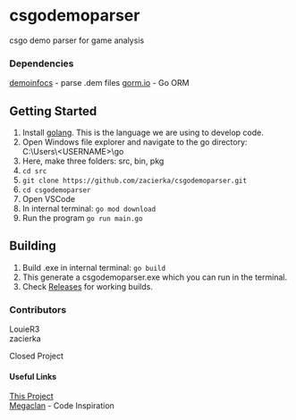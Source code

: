 # csgodemoparser
csgo demo parser for game analysis

### Dependencies
[demoinfocs](https://github.com/markus-wa/demoinfocs-golang) - parse .dem files
[gorm.io](https://gorm.io) - Go ORM

## Getting Started
1. Install [golang](https://golang.org/). This is the language we are using to develop code.
2. Open Windows file explorer and navigate to the go directory: <br>
C:\Users\\\<USERNAME\>\go
3. Here, make three folders: src, bin, pkg
4. ```cd src```
5. ```git clone https://github.com/zacierka/csgodemoparser.git```
6. ```cd csgodemoparser```
7. Open VSCode
8. In internal terminal: ```go mod download```
9. Run the program ```go run main.go```


## Building
1. Build .exe in internal terminal: ```go build```
2. This generate a csgodemoparser.exe which you can run in the terminal.
3. Check [Releases](https://github.com/zacierka/csgodemoparser/releases) for working builds.

### Contributors
LouieR3 <br>
zacierka <br>

Closed Project
#### Useful Links
[This Project](https://github.com/zacierka/csgodemoparser) <br>
[Megaclan](https://github.com/megaclan3000/megaclan3000) - Code Inspiration